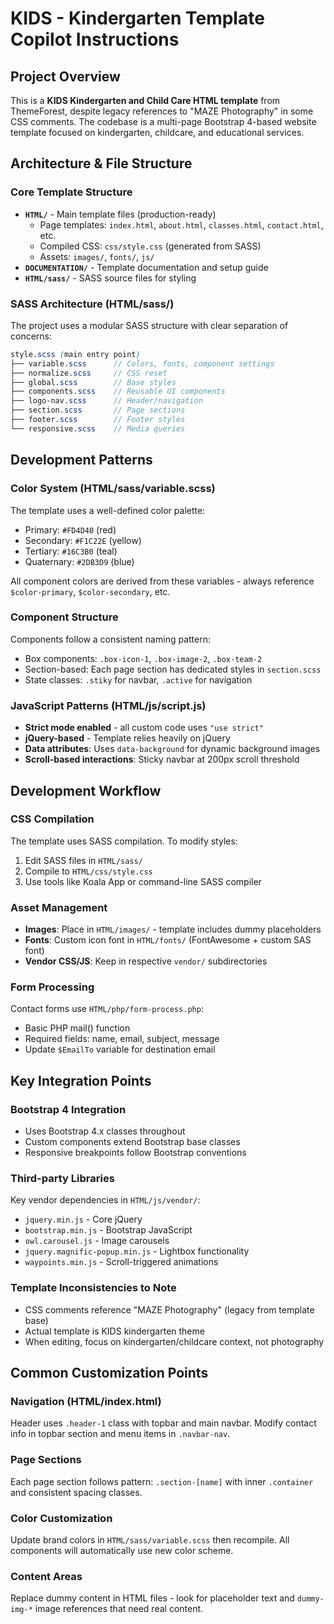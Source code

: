 # KIDS - Kindergarten Template Copilot Instructions

## Project Overview
This is a **KIDS Kindergarten and Child Care HTML template** from ThemeForest, despite legacy references to "MAZE Photography" in some CSS comments. The codebase is a multi-page Bootstrap 4-based website template focused on kindergarten, childcare, and educational services.

## Architecture & File Structure

### Core Template Structure
- **`HTML/`** - Main template files (production-ready)
  - Page templates: `index.html`, `about.html`, `classes.html`, `contact.html`, etc.
  - Compiled CSS: `css/style.css` (generated from SASS)
  - Assets: `images/`, `fonts/`, `js/`
- **`DOCUMENTATION/`** - Template documentation and setup guide
- **`HTML/sass/`** - SASS source files for styling

### SASS Architecture (HTML/sass/)
The project uses a modular SASS structure with clear separation of concerns:

```scss
style.scss (main entry point)
├── variable.scss      // Colors, fonts, component settings
├── normalize.scss     // CSS reset
├── global.scss        // Base styles
├── components.scss    // Reusable UI components
├── logo-nav.scss      // Header/navigation
├── section.scss       // Page sections
├── footer.scss        // Footer styles
└── responsive.scss    // Media queries
```

## Development Patterns

### Color System (HTML/sass/variable.scss)
The template uses a well-defined color palette:
- Primary: `#FD4D40` (red)
- Secondary: `#F1C22E` (yellow) 
- Tertiary: `#16C3B0` (teal)
- Quaternary: `#2DB3D9` (blue)

All component colors are derived from these variables - always reference `$color-primary`, `$color-secondary`, etc.

### Component Structure
Components follow a consistent naming pattern:
- Box components: `.box-icon-1`, `.box-image-2`, `.box-team-2`
- Section-based: Each page section has dedicated styles in `section.scss`
- State classes: `.stiky` for navbar, `.active` for navigation

### JavaScript Patterns (HTML/js/script.js)
- **Strict mode enabled** - all custom code uses `"use strict"`
- **jQuery-based** - Template relies heavily on jQuery
- **Data attributes**: Uses `data-background` for dynamic background images
- **Scroll-based interactions**: Sticky navbar at 200px scroll threshold

## Development Workflow

### CSS Compilation
The template uses SASS compilation. To modify styles:
1. Edit SASS files in `HTML/sass/`
2. Compile to `HTML/css/style.css`
3. Use tools like Koala App or command-line SASS compiler

### Asset Management
- **Images**: Place in `HTML/images/` - template includes dummy placeholders
- **Fonts**: Custom icon font in `HTML/fonts/` (FontAwesome + custom SAS font)
- **Vendor CSS/JS**: Keep in respective `vendor/` subdirectories

### Form Processing
Contact forms use `HTML/php/form-process.php`:
- Basic PHP mail() function
- Required fields: name, email, subject, message
- Update `$EmailTo` variable for destination email

## Key Integration Points

### Bootstrap 4 Integration
- Uses Bootstrap 4.x classes throughout
- Custom components extend Bootstrap base classes
- Responsive breakpoints follow Bootstrap conventions

### Third-party Libraries
Key vendor dependencies in `HTML/js/vendor/`:
- `jquery.min.js` - Core jQuery
- `bootstrap.min.js` - Bootstrap JavaScript
- `owl.carousel.js` - Image carousels
- `jquery.magnific-popup.min.js` - Lightbox functionality
- `waypoints.min.js` - Scroll-triggered animations

### Template Inconsistencies to Note
- CSS comments reference "MAZE Photography" (legacy from template base)
- Actual template is KIDS kindergarten theme
- When editing, focus on kindergarten/childcare context, not photography

## Common Customization Points

### Navigation (HTML/index.html)
Header uses `.header-1` class with topbar and main navbar. Modify contact info in topbar section and menu items in `.navbar-nav`.

### Page Sections
Each page section follows pattern: `.section-[name]` with inner `.container` and consistent spacing classes.

### Color Customization
Update brand colors in `HTML/sass/variable.scss` then recompile. All components will automatically use new color scheme.

### Content Areas
Replace dummy content in HTML files - look for placeholder text and `dummy-img-*` image references that need real content.